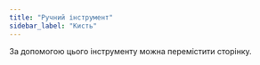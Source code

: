 ```yaml
---
title: "Ручний інструмент"
sidebar_label: "Кисть"
---
```



За допомогою цього інструменту можна перемістити сторінку.
